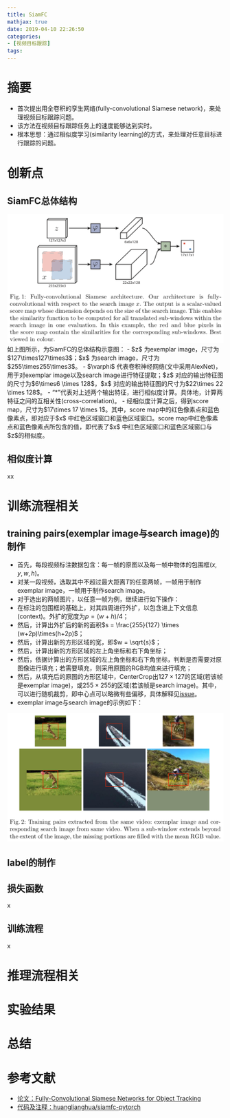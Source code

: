 ```yaml
---
title: SiamFC
mathjax: true
date: 2019-04-10 22:26:50
categories: 
- [视频目标跟踪]
tags:
---
```


# 摘要
- 首次提出用全卷积的孪生网络(fully-convolutional Siamese network)，来处理视频目标跟踪问题。
- 该方法在视频目标跟踪任务上的速度能够达到实时。
- 根本思想：通过相似度学习(similarity learning)的方式，来处理对任意目标进行跟踪的问题。

<!-- more -->

# 创新点
## SiamFC总体结构

<img src="/images/SiamFC/1.png"  width = "800" height = "300"/>
如上图所示，为SiamFC的总体结构示意图：
- $z$ 为exemplar image，尺寸为$127\times127\times3$；$x$ 为search image，尺寸为$255\times255\times3$。
- $\varphi$ 代表卷积神经网络(文中采用AlexNet)，用于对exemplar image以及search image进行特征提取；$z$ 对应的输出特征图的尺寸为$6\times6 \times 128$，$x$ 对应的输出特征图的尺寸为$22\times 22 \times 128$。
- “*”代表对上述两个输出特征，进行相似度计算。具体地，计算两特征之间的互相关性(cross-correlation)。
- 经相似度计算之后，得到score map，尺寸为$17\times 17 \times 1$。其中，score map中的红色像素点和蓝色像素点，即对应于$x$ 中红色区域窗口和蓝色区域窗口。score map中红色像素点和蓝色像素点所包含的值，即代表了$x$ 中红色区域窗口和蓝色区域窗口与$z$的相似度。


## 相似度计算
xx

# 训练流程相关
## training pairs(exemplar image与search image)的制作
- 首先，每段视频标注数据包含：每一帧的原图以及每一帧中物体的包围框($x,y,w,h$)。
- 对某一段视频，选取其中不超过最大距离$T$的任意两帧，一帧用于制作exemplar image，一帧用于制作search image。
- 对于选出的两帧图片，以任意一帧为例，继续进行如下操作：
 - 在标注的包围框的基础上，对其四周进行外扩，以包含进上下文信息(context)。外扩的宽度为$p = (w+h)/4$；
 - 然后，计算出外扩后的新的面积$s = \frac{255}{127} \times (w+2p)\times(h+2p)$；
 - 然后，计算出新的方形区域的宽，即$w = \sqrt{s}$；
 - 然后，计算出新的方形区域的左上角坐标和右下角坐标；
 - 然后，依据计算出的方形区域的左上角坐标和右下角坐标，判断是否需要对原图像进行填充；若需要填充，则采用原图的RGB均值来进行填充；
 - 然后，从填充后的原图的方形区域中，CenterCrop出$127\times127$的区域(若该帧是exemplar image)，或$255\times255$的区域(若该帧是search image)。其中，可以进行随机裁剪，即中心点可以略微有些偏移，具体解释见[issue](https://github.com/huanglianghua/siamfc-pytorch/issues/12)。
- exemplar image与search image的示例如下：
<img src="/images/SiamFC/2.png"  width = "700" height = "300"/>

## label的制作


## 损失函数
x

## 训练流程
x

# 推理流程相关

# 实验结果

# 总结

# 参考文献
- [论文：Fully-Convolutional Siamese Networks for Object Tracking](https://arxiv.org/pdf/1606.09549.pdf)
- [代码及注释：huanglianghua/siamfc-pytorch](https://github.com/liminn/siamfc-pytorch)



